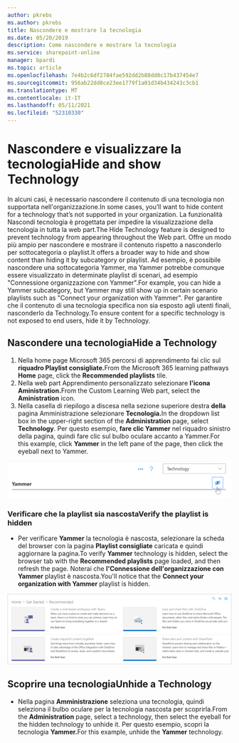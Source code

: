 ```yaml
---
author: pkrebs
ms.author: pkrebs
title: Nascondere e mostrare la tecnologia
ms.date: 05/20/2019
description: Come nascondere e mostrare la tecnologia
ms.service: sharepoint-online
manager: bpardi
ms.topic: article
ms.openlocfilehash: 7e4b2c6df2784fae592dd2b80dd0c17b437454e7
ms.sourcegitcommit: 956ab22dd8ce23ee1779f1a01d34b434243c3cb1
ms.translationtype: MT
ms.contentlocale: it-IT
ms.lasthandoff: 05/11/2021
ms.locfileid: "52310330"
---
```

# <a name="hide-and-show-technology"></a><span data-ttu-id="bb91f-103">Nascondere e visualizzare la tecnologia</span><span class="sxs-lookup"><span data-stu-id="bb91f-103">Hide and show Technology</span></span>

<span data-ttu-id="bb91f-104">In alcuni casi, è necessario nascondere il contenuto di una tecnologia non supportata nell'organizzazione.</span><span class="sxs-lookup"><span data-stu-id="bb91f-104">In some cases, you’ll want to hide content for a technology that’s not supported in your organization.</span></span> <span data-ttu-id="bb91f-105">La funzionalità Nascondi tecnologia è progettata per impedire la visualizzazione della tecnologia in tutta la web part.</span><span class="sxs-lookup"><span data-stu-id="bb91f-105">The Hide Technology feature is designed to prevent technology from appearing throughout the Web part.</span></span> <span data-ttu-id="bb91f-106">Offre un modo più ampio per nascondere e mostrare il contenuto rispetto a nasconderlo per sottocategoria o playlist.</span><span class="sxs-lookup"><span data-stu-id="bb91f-106">It offers a broader way to hide and show content than hiding it by subcategory or playlist.</span></span> <span data-ttu-id="bb91f-107">Ad esempio, è possibile nascondere una sottocategoria Yammer, ma Yammer potrebbe comunque essere visualizzato in determinate playlist di scenari, ad esempio "Connessione organizzazione con Yammer".</span><span class="sxs-lookup"><span data-stu-id="bb91f-107">For example, you can hide a Yammer subcategory, but Yammer may still show up in certain scenario playlists such as "Connect your organization with Yammer".</span></span> <span data-ttu-id="bb91f-108">Per garantire che il contenuto di una tecnologia specifica non sia esposto agli utenti finali, nasconderlo da Technology.</span><span class="sxs-lookup"><span data-stu-id="bb91f-108">To ensure content for a specific technology is not exposed to end users, hide it by Technology.</span></span> 

## <a name="hide-a-technology"></a><span data-ttu-id="bb91f-109">Nascondere una tecnologia</span><span class="sxs-lookup"><span data-stu-id="bb91f-109">Hide a Technology</span></span>

1. <span data-ttu-id="bb91f-110">Nella home page Microsoft 365 percorsi  di apprendimento fai clic sul **riquadro Playlist consigliate.**</span><span class="sxs-lookup"><span data-stu-id="bb91f-110">From the Microsoft 365 learning pathways **Home** page, click the **Recommended playlists** tile.</span></span>
2. <span data-ttu-id="bb91f-111">Nella web part Apprendimento personalizzato selezionare **l'icona Aministration.**</span><span class="sxs-lookup"><span data-stu-id="bb91f-111">From the Custom Learning Web part, select the **Aministration** icon.</span></span>
3. <span data-ttu-id="bb91f-112">Nella casella di riepilogo a discesa nella sezione superiore destra **della** pagina Amministrazione selezionare **Tecnologia.**</span><span class="sxs-lookup"><span data-stu-id="bb91f-112">In the dropdown list box in the upper-right section of the **Administration** page, select **Technology**.</span></span>
<span data-ttu-id="bb91f-113">Per questo esempio, **fare clic Yammer** nel riquadro sinistro della pagina, quindi fare clic sul bulbo oculare accanto a Yammer.</span><span class="sxs-lookup"><span data-stu-id="bb91f-113">For this example, click **Yammer** in the left pane of the page, then click the eyeball next to Yammer.</span></span>  

![La finestra di esempio mostra una categoria di tecnologia contrassegnata con l'icona per nasconderla.](media/cg-hidetech.png)

### <a name="verify-the-playlist-is-hidden"></a><span data-ttu-id="bb91f-115">Verificare che la playlist sia nascosta</span><span class="sxs-lookup"><span data-stu-id="bb91f-115">Verify the playlist is hidden</span></span>
- <span data-ttu-id="bb91f-116">Per verificare **Yammer** la tecnologia è nascosta, selezionare la scheda del browser con la pagina **Playlist consigliate** caricata e quindi aggiornare la pagina.</span><span class="sxs-lookup"><span data-stu-id="bb91f-116">To verify **Yammer** technology is hidden, select the browser tab with the **Recommended playlists** page loaded, and then refresh the page.</span></span> <span data-ttu-id="bb91f-117">Noterai che **l'Connessione dell'organizzazione con Yammer** playlist è nascosta.</span><span class="sxs-lookup"><span data-stu-id="bb91f-117">You'll notice that the **Connect your organization with Yammer** playlist is hidden.</span></span> 

![La finestra di esempio mostra che la tecnologia nascosta non è più elencata.](media/cg-hidetechrefresh.png)

## <a name="unhide-a-technology"></a><span data-ttu-id="bb91f-119">Scoprire una tecnologia</span><span class="sxs-lookup"><span data-stu-id="bb91f-119">Unhide a Technology</span></span>

- <span data-ttu-id="bb91f-120">Nella pagina **Amministrazione** seleziona una tecnologia, quindi seleziona il bulbo oculare per la tecnologia nascosta per scoprirla.</span><span class="sxs-lookup"><span data-stu-id="bb91f-120">From the **Administration** page, select a technology, then select the eyeball for the hidden technology to unhide it.</span></span> <span data-ttu-id="bb91f-121">Per questo esempio, scopri la tecnologia **Yammer.**</span><span class="sxs-lookup"><span data-stu-id="bb91f-121">For this example, unhide the **Yammer** technology.</span></span> 